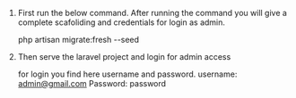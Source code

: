 1. First run the below command. After running the command you will give a complete scafoliding and credentials for login as admin.

    php artisan migrate:fresh --seed

2. Then serve the laravel project and login for admin access

    for login you find here username and password.
    username: admin@gmail.com
    Password: password
